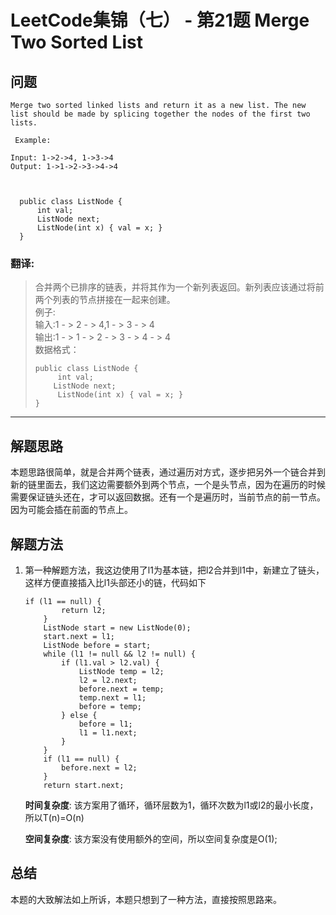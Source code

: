 # LeetCode集锦（七） - 第21题 Merge Two Sorted List

## 问题

```
Merge two sorted linked lists and return it as a new list. The new list should be made by splicing together the nodes of the first two lists. 

 Example:

Input: 1->2->4, 1->3->4
Output: 1->1->2->3->4->4



  public class ListNode {
      int val;
      ListNode next;
      ListNode(int x) { val = x; }
  }

```
### 翻译:
> 合并两个已排序的链表，并将其作为一个新列表返回。新列表应该通过将前两个列表的节点拼接在一起来创建。  
> 例子:  
> 输入:1 - > 2 - > 4,1 - > 3 - > 4  
> 输出:1 - > 1 - > 2 - > 3 - > 4 - > 4  
> 数据格式：  
> ```
> public class ListNode {
>      int val;
>     ListNode next;
>      ListNode(int x) { val = x; }
> }
> ```

---
## 解题思路
本题思路很简单，就是合并两个链表，通过遍历对方式，逐步把另外一个链合并到新的链里面去，我们这边需要额外到两个节点，一个是头节点，因为在遍历的时候需要保证链头还在，才可以返回数据。还有一个是遍历时，当前节点的前一节点。因为可能会插在前面的节点上。

## 解题方法
1. 第一种解题方法，我这边使用了l1为基本链，把l2合并到l1中，新建立了链头，这样方便直接插入比l1头部还小的链，代码如下
    ```
    if (l1 == null) {
            return l2;
        }
        ListNode start = new ListNode(0);
        start.next = l1;
        ListNode before = start;
        while (l1 != null && l2 != null) {
            if (l1.val > l2.val) {
                ListNode temp = l2;
                l2 = l2.next;
                before.next = temp;
                temp.next = l1;
                before = temp;
            } else {
                before = l1;
                l1 = l1.next;
            }
        }
        if (l1 == null) {
            before.next = l2;
        }
        return start.next;
    ```
    __时间复杂度__:
    该方案用了循环，循环层数为1，循环次数为l1或l2的最小长度，所以T(n)=O(n)

    __空间复杂度__:
    该方案没有使用额外的空间，所以空间复杂度是O(1);

## 总结
本题的大致解法如上所诉，本题只想到了一种方法，直接按照思路来。